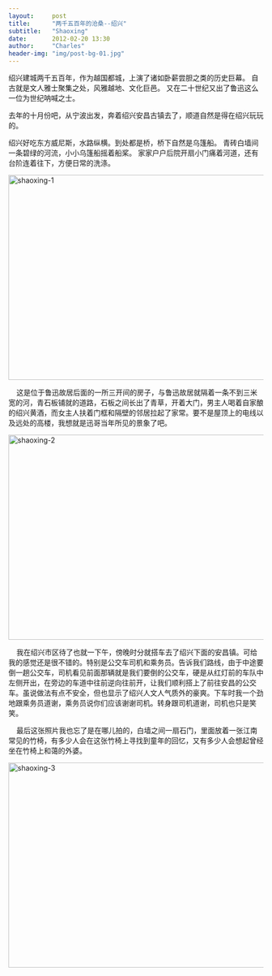 ```yaml
---
layout:     post
title:      "两千五百年的沧桑--绍兴"
subtitle:   "Shaoxing"
date:       2012-02-20 13:30
author:     "Charles"
header-img: "img/post-bg-01.jpg"
---
```


绍兴建城两千五百年，作为越国都城，上演了诸如卧薪尝胆之类的历史巨幕。
自古就是文人雅士聚集之处，风雅越地、文化巨邑。
又在二十世纪又出了鲁迅这么一位为世纪呐喊之士。

去年的十月份吧，从宁波出发，奔着绍兴安昌古镇去了，顺道自然是得在绍兴玩玩的。

绍兴好吃东方威尼斯，水路纵横。到处都是桥，桥下自然是乌篷船。
青砖白墙间一条碧绿的河流，小小乌篷船摇着船桨。
家家户户后院开扇小门痛着河道，还有台阶连着往下，方便日常的洗涤。

<a href="http://esp4u.org/wp-content/uploads/2012/02/shaoxing1.jpg">
<img title="shaoxing-1" style="border-right: 0px; border-top: 0px; display: inline; border-left: 0px; border-bottom: 0px" height="404" alt="shaoxing-1" src="http://esp4u.org/wp-content/uploads/2012/02/shaoxing1_thumb.jpg" width="604" border="0" /></a> </p>  <p>&#160;&#160;&#160; 这是位于鲁迅故居后面的一所三开间的房子，与鲁迅故居就隔着一条不到三米宽的河，青石板铺就的道路，石板之间长出了青草，开着大门，男主人喝着自家酿的绍兴黄酒，而女主人扶着门框和隔壁的邻居拉起了家常。要不是屋顶上的电线以及远处的高楼，我想就是迅哥当年所见的景象了吧。</p>  <p><a href="http://esp4u.org/wp-content/uploads/2012/02/shaoxing2.jpg"><img title="shaoxing-2" style="border-right: 0px; border-top: 0px; display: inline; border-left: 0px; border-bottom: 0px" height="404" alt="shaoxing-2" src="http://esp4u.org/wp-content/uploads/2012/02/shaoxing2_thumb.jpg" width="604" border="0" /></a> </p>  <p>&#160;&#160;&#160; 我在绍兴市区待了也就一下午，傍晚时分就搭车去了绍兴下面的安昌镇。可给我的感觉还是很不错的。特别是公交车司机和乘务员。告诉我们路线，由于中途要倒一趟公交车，司机看见前面那辆就是我们要倒的公交车，硬是从红灯前的车队中左侧开出，在旁边的车道中往前逆向往前开，让我们顺利搭上了前往安昌的公交车。虽说做法有点不安全，但也显示了绍兴人文人气质外的豪爽。下车时我一个劲地跟乘务员道谢，乘务员说你们应该谢谢司机。转身跟司机道谢，司机也只是笑笑。</p>  <p>&#160;&#160;&#160; 最后这张照片我也忘了是在哪儿拍的，白墙之间一扇石门，里面放着一张江南常见的竹椅，有多少人会在这张竹椅上寻找到童年的回忆，又有多少人会想起曾经坐在竹椅上和蔼的外婆。</p>  <p><a href="http://esp4u.org/wp-content/uploads/2012/02/shaoxing3.jpg"><img title="shaoxing-3" style="border-right: 0px; border-top: 0px; display: inline; border-left: 0px; border-bottom: 0px" height="404" alt="shaoxing-3" src="http://esp4u.org/wp-content/uploads/2012/02/shaoxing3_thumb.jpg" width="604" border="0" /></a></p>